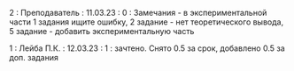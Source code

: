 2 : Преподаватель : 11.03.23 : 0 : Замечания - в экспериментальной части 1 задания ищите ошибку, 2 задание  - нет теоретического вывода, 5 задание - добавить экспериментальную часть

1 : Лейба П.К. : 12.03.23 : 1 : зачтено. Снято 0.5 за срок, добавлено 0.5 за доп. задания
